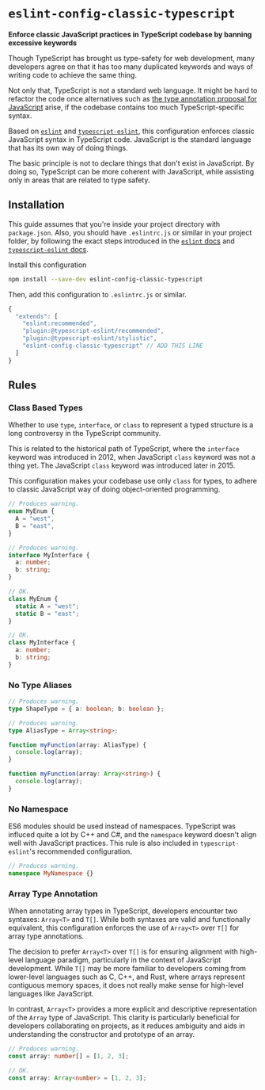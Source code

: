 # `eslint-config-classic-typescript`

**Enforce classic JavaScript practices in TypeScript codebase by banning excessive keywords**

Though TypeScript has brought us type-safety for web development, many developers agree on that it has too many duplicated keywords and ways of writing code to achieve the same thing.

Not only that, TypeScript is not a standard web language. It might be hard to refactor the code once alternatives such as [the type annotation proposal for JavaScript](https://github.com/tc39/proposal-type-annotations) arise, if the codebase contains too much TypeScript-specific syntax.

Based on [`eslint`](https://github.com/eslint/eslint) and [`typescript-eslint`](https://github.com/typescript-eslint/typescript-eslint), this configuration enforces classic JavaScript syntax in TypeScript code. JavaScript is the standard language that has its own way of doing things.

The basic principle is not to declare things that don't exist in JavaScript. By doing so, TypeScript can be more coherent with JavaScript, while assisting only in areas that are related to type safety.

## Installation

This guide assumes that you're inside your project directory with `package.json`. Also, you should have `.eslintrc.js` or similar in your project folder, by following the exact steps introduced in the [`eslint` docs](https://eslint.org/docs/latest/use/getting-started) and [`typescript-eslint` docs](https://typescript-eslint.io/getting-started/).

Install this configuration

```bash
npm install --save-dev eslint-config-classic-typescript
```

Then, add this configuration to `.eslintrc.js` or similar.

```javascript
{
  "extends": [
    "eslint:recommended",
    "plugin:@typescript-eslint/recommended",
    "plugin:@typescript-eslint/stylistic",
    "eslint-config-classic-typescript" // ADD THIS LINE
  ]
}
```

## Rules

### Class Based Types

Whether to use `type`, `interface`, or `class` to represent a typed structure is a long controversy in the TypeScript community.

This is related to the historical path of TypeScript, where the `interface` keyword was introduced in 2012, when JavaScript `class` keyword was not a thing yet. The JavaScript `class` keyword was introduced later in 2015.

This configuration makes your codebase use only `class` for types, to adhere to classic JavaScript way of doing object-oriented programming.

```typescript
// Produces warning.
enum MyEnum {
  A = "west",
  B = "east",
}

// Produces warning.
interface MyInterface {
  a: number;
  b: string;
}
```

```typescript
// OK.
class MyEnum {
  static A = "west";
  static B = "east";
}

// OK.
class MyInterface {
  a: number;
  b: string;
}
```

### No Type Aliases

```typescript
// Produces warning.
type ShapeType = { a: boolean; b: boolean };

// Produces warning.
type AliasType = Array<string>;

function myFunction(array: AliasType) {
  console.log(array);
}
```

```typescript
function myFunction(array: Array<string>) {
  console.log(array);
}
```

### No Namespace

ES6 modules should be used instead of namespaces. TypeScript was influced quite a lot by C++ and C#, and the `namespace` keyword doesn't align well with JavaScript practices. This rule is also included in `typescript-eslint`'s recommended configuration.

```typescript
// Produces warning.
namespace MyNamespace {}
```

### Array Type Annotation

When annotating array types in TypeScript, developers encounter two syntaxes: `Array<T>` and `T[]`. While both syntaxes are valid and functionally equivalent, this configuration enforces the use of `Array<T>` over `T[]` for array type annotations.

The decision to prefer `Array<T>` over `T[]` is for ensuring alignment with high-level language paradigm, particularly in the context of JavaScript development. While `T[]` may be more familiar to developers coming from lower-level languages such as C, C++, and Rust, where arrays represent contiguous memory spaces, it does not really make sense for high-level languages like JavaScript.

In contrast, `Array<T>` provides a more explicit and descriptive representation of the `Array` type of JavaScript. This clarity is particularly beneficial for developers collaborating on projects, as it reduces ambiguity and aids in understanding the constructor and prototype of an array.

```typescript
// Produces warning.
const array: number[] = [1, 2, 3];
```

```typescript
// OK.
const array: Array<number> = [1, 2, 3];
```
